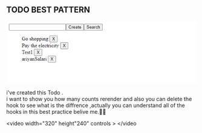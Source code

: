 TODO BEST PATTERN 
-
<img src='/public/todo.png'/>

i've created this Todo .<br/>
i want to show you how many counts rerender and also you can delete the hook to see what is the diffrence ,actually you can understand all of the hooks in this best practice belive me.🕵️‍♂️


<video width="320" height"240" controls > 
<source src ="/public/todo.mp4" />
</video
